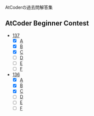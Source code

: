 AtCoderの過去問解答集
## AtCoder Beginner Contest
* [137](137)
  - [x] [A](137/a.cpp)
  - [x] [B](137/b.cpp)
  - [x] [C](137/c.cpp)
  - [ ] [D]()
  - [ ] [E]()
  - [ ] [F]()
* [136](136)
  - [x] [A](136/a.cpp)
  - [x] [B](136/b.cpp)
  - [x] [C](136/c.cpp)
  - [ ] [D]()
  - [ ] [E]()
  - [ ] [F]()
